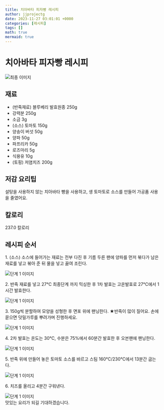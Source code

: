 ```yaml
---
title: 치아바타 피자빵 레시피
author: jjprojectg
date: 2023-11-27 03:01:01 +0000
categories: [레시피]
tags: []
math: true
mermaid: true
---
```

<meta name="og:type" content="website"/>
<meta charset="UTF-8"/>
<div class="header">
  <h1>치아바타 피자빵 레시피</h1>
</div>

<div class="container my-4">
  <div class="row">
    <div class="col-12 col-md-6">
      <div class="recipe-image">
        <img src="http://www.foodsafetykorea.go.kr/uploadimg/20221208/20221208044531_1670485531889.jpg" class="step-image" alt="최종 이미지"/>
      </div>
    </div>
    <div class="col-12 col-md-6">
      <div class="ingredients">
        <h2>재료</h2>
        <ul class="card">
          <li> (반죽재료) 블루베리 발효원종 250g </li>
          <li>  강력분 250g </li>
          <li>  소금 3g </li>
          <li> (소스) 토마토 150g </li>
          <li>  양송이 버섯 50g </li>
          <li>  양파 50g </li>
          <li>  파프리카 50g </li>
          <li>  로즈마리 5g </li>
          <li>  식용유 10g  </li>
          <li> (토핑) 저염치즈 200g </li>
</ul>
      </div>
    </div>
    <div class="col-12 col-md-6">
      <div class="ingredients">
        <h2>저감 요리팁</h2>
        <div class="card"> 
          <p>
            설탕을 사용하지 않는 치아바타 빵을 사용하고, 생 토마토로 소스를 만들어 가공품 사용을 줄였어요.
          </p>
        </div>
      </div>
      <div class="ingredients">
        <h2>칼로리</h2>
        <div class="card"> 
          <p>
            237.0 칼로리
          </p>
        </div>
      </div>
    </div>
  </div>

  <h2 class="my-4">레시피 순서</h2>
  <div class="card recipe-card">
    <div class="card-body recipe-step">
      <p class="card-text step-description">1. (소스) 소스에 들어가는 재료는 전부 다진 후 기름 두른 팬에 양파를 먼저 볶다가 남은 재료를 넣고 볶아 준 뒤 물을 넣고 끓여 조린다.</p>
      <img src="http://www.foodsafetykorea.go.kr/uploadimg/20210205/20210205101843_1612487923297.jpg" alt="단계 1 이미지" class="step-image"/>
    </div>
  </div>
  <div class="card recipe-card">
    <div class="card-body recipe-step">
      <p class="card-text step-description">2. 반죽 재료를 넣고 27℃ 최종단계 까지 믹싱한 후 1차 발효는 고온발효로 27℃에서 1시간 발효한다.</p>
      <img src="http://www.foodsafetykorea.go.kr/uploadimg/20210205/20210205101927_1612487967163.jpg" alt="단계 1 이미지" class="step-image"/>
    </div>
  </div>
  <div class="card recipe-card">
    <div class="card-body recipe-step">
      <p class="card-text step-description">3. 150g씩 분할하여 모양을 성형한 후 면포 위에 팬닝한다.
★반죽이 많이 질어요. 손에 묻으면 덧밀가루를 뿌려가며 진행하세요.</p>
      <img src="http://www.foodsafetykorea.go.kr/uploadimg/20210205/20210205102002_1612488002414.jpg" alt="단계 1 이미지" class="step-image"/>
    </div>
  </div>
  <div class="card recipe-card">
    <div class="card-body recipe-step">
      <p class="card-text step-description">4. 2차 발효는 온도는 30℃, 수분은 75%에서 60분간 발효한 후 오븐팬에 팬닝한다.</p>
      <img src="http://www.foodsafetykorea.go.kr/uploadimg/20210205/20210205102027_1612488027050.jpg" alt="단계 1 이미지" class="step-image"/>
    </div>
  </div>
  <div class="card recipe-card">
    <div class="card-body recipe-step">
      <p class="card-text step-description">5. 반죽 위에 만들어 놓은 토마토 소스를 바르고 스팀 160℃/230℃에서 13분간 굽는다.</p>
      <img src="http://www.foodsafetykorea.go.kr/uploadimg/20210205/20210205102053_1612488053729.jpg" alt="단계 1 이미지" class="step-image"/>
    </div>
  </div>
  <div class="card recipe-card">
    <div class="card-body recipe-step">
      <p class="card-text step-description">6. 치즈를 올리고 4분간 구워낸다.</p>
      <img src="http://www.foodsafetykorea.go.kr/uploadimg/20210205/20210205102120_1612488080905.jpg" alt="단계 1 이미지" class="step-image"/>
    </div>
  </div>

</div>
맛있는 요리가 되길 기대하겠습니다.
